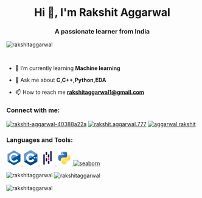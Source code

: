 <h1 align="center">Hi 👋, I'm Rakshit Aggarwal</h1>
<h3 align="center">A passionate learner from India</h3>

<p align="left"> <img src="https://komarev.com/ghpvc/?username=rakshitaggarwal&label=Profile%20views&color=0e75b6&style=flat" alt="rakshitaggarwal" /> </p>

<p align="left"> <a href="https://twitter.com/" target="blank"><img src="https://img.shields.io/twitter/follow/?logo=twitter&style=for-the-badge" alt="" /></a> </p>

- 🌱 I’m currently learning **Machine learning**

- 💬 Ask me about **C,C++,Python,EDA**

- 📫 How to reach me **rakshitaggarwal1@gmail.com**

<h3 align="left">Connect with me:</h3>
<p align="left">
<a href="https://linkedin.com/in/rakshit-aggarwal-40388a22a" target="blank"><img align="center" src="https://raw.githubusercontent.com/rahuldkjain/github-profile-readme-generator/master/src/images/icons/Social/linked-in-alt.svg" alt="rakshit-aggarwal-40388a22a" height="30" width="40" /></a>
<a href="https://fb.com/rakshit.aggarwal.777" target="blank"><img align="center" src="https://raw.githubusercontent.com/rahuldkjain/github-profile-readme-generator/master/src/images/icons/Social/facebook.svg" alt="rakshit.aggarwal.777" height="30" width="40" /></a>
<a href="https://instagram.com/aggarwal.rakshit" target="blank"><img align="center" src="https://raw.githubusercontent.com/rahuldkjain/github-profile-readme-generator/master/src/images/icons/Social/instagram.svg" alt="aggarwal.rakshit" height="30" width="40" /></a>
</p>

<h3 align="left">Languages and Tools:</h3>
<p align="left"> <a href="https://www.cprogramming.com/" target="_blank" rel="noreferrer"> <img src="https://raw.githubusercontent.com/devicons/devicon/master/icons/c/c-original.svg" alt="c" width="40" height="40"/> </a> <a href="https://www.w3schools.com/cpp/" target="_blank" rel="noreferrer"> <img src="https://raw.githubusercontent.com/devicons/devicon/master/icons/cplusplus/cplusplus-original.svg" alt="cplusplus" width="40" height="40"/> </a> <a href="https://pandas.pydata.org/" target="_blank" rel="noreferrer"> <img src="https://raw.githubusercontent.com/devicons/devicon/2ae2a900d2f041da66e950e4d48052658d850630/icons/pandas/pandas-original.svg" alt="pandas" width="40" height="40"/> </a> <a href="https://www.python.org" target="_blank" rel="noreferrer"> <img src="https://raw.githubusercontent.com/devicons/devicon/master/icons/python/python-original.svg" alt="python" width="40" height="40"/> </a> <a href="https://seaborn.pydata.org/" target="_blank" rel="noreferrer"> <img src="https://seaborn.pydata.org/_images/logo-mark-lightbg.svg" alt="seaborn" width="40" height="40"/> </a> </p>

<p><img align="left" src="https://github-readme-stats.vercel.app/api/top-langs?username=rakshitaggarwal&show_icons=true&locale=en&layout=compact" alt="rakshitaggarwal" /></p>

<p>&nbsp;<img align="center" src="https://github-readme-stats.vercel.app/api?username=rakshitaggarwal&show_icons=true&locale=en" alt="rakshitaggarwal" /></p>

<p><img align="center" src="https://github-readme-streak-stats.herokuapp.com/?user=rakshitaggarwal&" alt="rakshitaggarwal" /></p>
